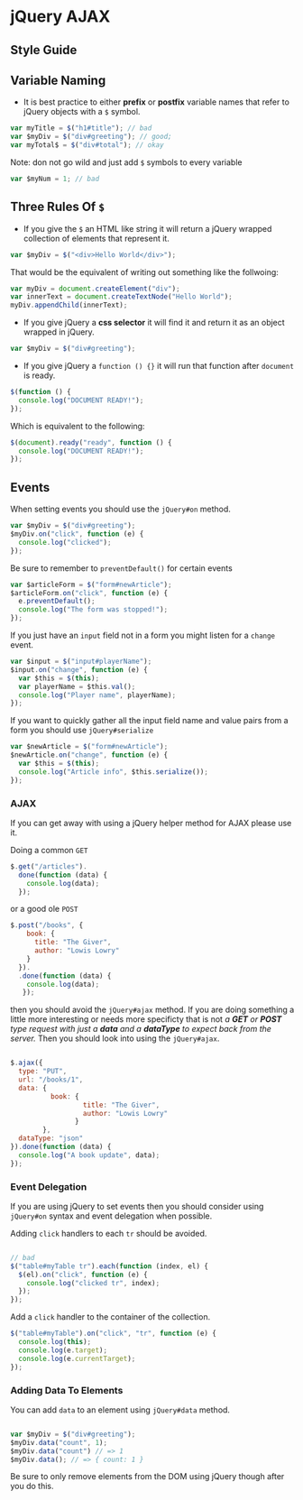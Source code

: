 # jQuery AJAX
## Style Guide


## Variable Naming

* It is best practice to either **prefix** or **postfix** variable names that refer to jQuery objects with a `$` symbol.

```javascript
var myTitle = $("h1#title"); // bad
var $myDiv = $("div#greeting"); // good;
var myTotal$ = $("div#total"); // okay
```

Note: don not go wild and just add `$` symbols to every variable

```javascript
var $myNum = 1; // bad
```

## Three Rules Of `$`

* If you give the `$` an HTML like string it will return a jQuery wrapped collection of elements that represent it.

```javascript
var $myDiv = $("<div>Hello World</div>");
```

That would be the equivalent of writing out something like the follwoing:

```javascript
var myDiv = document.createElement("div");
var innerText = document.createTextNode("Hello World");
myDiv.appendChild(innerText);
```
* If you give jQuery a **css selector** it will find it and return it as an object wrapped in jQuery.

```javascript
var $myDiv = $("div#greeting");
```

* If you give jQuery a `function () {}` it will run that function after `document` is ready.

```javascript
$(function () {
  console.log("DOCUMENT READY!");
});
```

Which is equivalent to the following:

```javascript
$(document).ready("ready", function () {
  console.log("DOCUMENT READY!");
});
```


## Events

When setting events you should use the `jQuery#on` method.


```javascript
var $myDiv = $("div#greeting");
$myDiv.on("click", function (e) {
  console.log("clicked");
});
```

Be sure to remember to `preventDefault()` for certain events


```javascript
var $articleForm = $("form#newArticle");
$articleForm.on("click", function (e) {
  e.preventDefault();
  console.log("The form was stopped!");
});
```

If you just have an `input` field not in a form you might listen for a `change` event.

```javascript
var $input = $("input#playerName");
$input.on("change", function (e) {
  var $this = $(this);
  var playerName = $this.val();
  console.log("Player name", playerName);
});
```

If you want to quickly gather all the input field name and value pairs from a form you should use `jQuery#serialize`


```javascript
var $newArticle = $("form#newArticle");
$newArticle.on("change", function (e) {
  var $this = $(this);
  console.log("Article info", $this.serialize());
});

```

### AJAX

If you can get away with using a jQuery helper method for AJAX please use it.

Doing a common `GET`

```javascript
$.get("/articles").
  done(function (data) {
    console.log(data);
  });
```

or a good ole `POST`

```javascript
$.post("/books", {
    book: {
      title: "The Giver",
      author: "Lowis Lowry"
    }
  }).
  .done(function (data) {
    console.log(data);
   });
```

then you should avoid the `jQuery#ajax` method. If you are doing something a little more interesting or needs more specificty that is not *a **GET** or **POST** type request with just a **data** and a **dataType** to expect back from the server.* Then you should look into using the `jQuery#ajax`.

```javascript

$.ajax({
  type: "PUT",
  url: "/books/1",
  data: {
          book: {
                  title: "The Giver",
                  author: "Lowis Lowry"
                }
        },
  dataType: "json"
}).done(function (data) {
  console.log("A book update", data);
});

```

### Event Delegation

If you are using jQuery to set events then you should consider using `jQuery#on` syntax and event delegation when possible.


Adding `click` handlers to each `tr` should be avoided.

```javascript

// bad
$("table#myTable tr").each(function (index, el) {
  $(el).on("click", function (e) {
    console.log("clicked tr", index);
  });
});
```

Add a `click` handler to the container of the collection.

```javascript
$("table#myTable").on("click", "tr", function (e) {
  console.log(this);
  console.log(e.target);
  console.log(e.currentTarget);
});

```

### Adding Data To Elements

You can add `data` to an element using `jQuery#data` method.

```javascript

var $myDiv = $("div#greeting");
$myDiv.data("count", 1);
$myDiv.data("count") // => 1
$myDiv.data(); // => { count: 1 }

```

Be sure to only remove elements from the DOM using jQuery though after you do this.



















